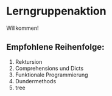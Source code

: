 # Lerngruppenaktion
Willkommen!
## Empfohlene Reihenfolge:
1. Rektursion
2. Comprehensions und Dicts
3. Funktionale Programmierung
4. Dundermethods
5. tree
